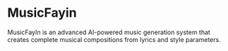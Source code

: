 # MusicFayin
MusicFayIn is an advanced AI-powered music generation system that creates complete musical compositions from lyrics and style parameters.
